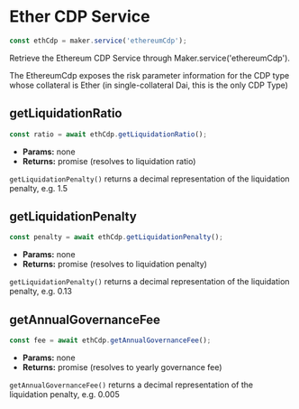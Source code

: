 # Ether CDP Service

```javascript
const ethCdp = maker.service('ethereumCdp');
```
Retrieve the Ethereum CDP Service through Maker.service('ethereumCdp').

The EthereumCdp exposes the risk parameter information for the CDP type whose collateral is Ether (in single-collateral Dai, this is the only CDP Type)

## **getLiquidationRatio**

```javascript
const ratio = await ethCdp.getLiquidationRatio();
```

* **Params:** none
* **Returns:** promise (resolves to liquidation ratio)

`getLiquidationPenalty()` returns a decimal representation of the liquidation penalty, e.g. 1.5

## **getLiquidationPenalty**

```javascript
const penalty = await ethCdp.getLiquidationPenalty();
```

* **Params:** none
* **Returns:** promise (resolves to liquidation penalty)

`getLiquidationPenalty()` returns a decimal representation of the liquidation penalty, e.g. 0.13

## **getAnnualGovernanceFee**

```javascript
const fee = await ethCdp.getAnnualGovernanceFee();
```

* **Params:** none
* **Returns:** promise (resolves to yearly governance fee)

`getAnnualGovernanceFee()` returns a decimal representation of the liquidation penalty, e.g. 0.005
